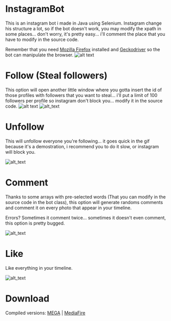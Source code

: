 # InstagramBot
This is an instagram bot i made in Java using Selenium.
Instagram change his structure a lot, so if the bot doesn't work, you may modify the xpath in some places... don't worry, it's pretty easy... i'll comment the place that you have to modify in the source code.

Remember that you need [Mozilla Firefox](https://www.mozilla.org/es-ES/) installed and [Geckodriver](https://github.com/mozilla/geckodriver/releases)
 so the bot can manipulate the browser.
![alt text](https://k50.kn3.net/5/7/0/C/7/5/D4A.jpg)

# Follow (Steal followers)

This option will open another little window where you gotta insert the id of those profiles with followers that you want to steal... i'll put a limit of 100 followers per profile so instagram don't block you... modify it in the source code.
![alt text](https://k50.kn3.net/D/3/6/2/7/2/695.gif)
![alt_text](https://k50.kn3.net/6/1/3/2/8/6/A54.gif)

# Unfollow

This will unfollow everyone you're following... it goes quick in the gif because it's a demostration, i recommend you to do it slow, or instagram will block you.

![alt_text](https://k50.kn3.net/5/9/8/C/3/5/DEE.gif)

# Comment

Thanks to some arrays with pre-selected words (That you can modify in the source code in the bot class), this option will generate randoms comments and comment it on every photo that appear in your timeline.

Errors? Sometimes it comment twice... sometimes it doesn't even comment, this option is pretty bugged.

![alt_text](https://k50.kn3.net/0/2/8/B/7/6/87D.png)

# Like

Like everything in your timeline.

![alt_text](https://k50.kn3.net/B/5/0/8/B/B/AB9.gif)


# Download
Compiled versions: [MEGA](https://mega.nz/#!XkhjzJCC!gicVWyANGk4qMs6GQilTLmnZJgAF900EsmDusUMa2kk) | [MediaFire](http://www.mediafire.com/file/bfd69fs524y7kvu/ArgieBOT.zip)
